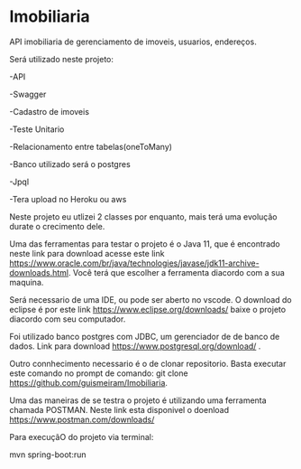 # Imobiliaria
API imobiliaria de gerenciamento de imoveis, usuarios, endereços.

Será utilizado neste projeto:

-API

-Swagger

-Cadastro de imoveis

-Teste Unitario

-Relacionamento entre tabelas(oneToMany)

-Banco utilizado será o postgres

-Jpql

-Tera upload no Heroku ou aws


Neste projeto eu utlizei 2 classes por enquanto, mais terá uma evolução durate o crecimento dele.

Uma das ferramentas para testar o projeto é o Java 11, que é encontrado neste link para download acesse este link https://www.oracle.com/br/java/technologies/javase/jdk11-archive-downloads.html. Você terá que escolher a ferramenta diacordo com a sua maquina.

Será necessario de uma IDE, ou pode ser aberto no vscode. O download do eclipse é por este link https://www.eclipse.org/downloads/ baixe o projeto diacordo com seu computador.

Foi utilizado banco postgres com JDBC, um gerenciador de de banco de dados. Link para download https://www.postgresql.org/download/ .

Outro connhecimento necessario é o de clonar repositorio. Basta executar este comando no prompt de comando: git clone https://github.com/guismeiram/Imobiliaria.

Uma das maneiras de se testra o projeto é utilizando uma ferramenta chamada POSTMAN. Neste link esta disponivel o doenload https://www.postman.com/downloads/



Para execuçãO do projeto via terminal:

mvn spring-boot:run
